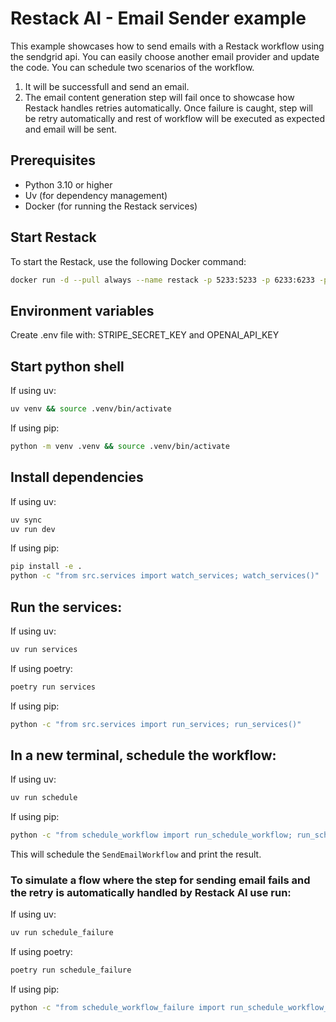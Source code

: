 # Restack AI - Email Sender example

This example showcases how to send emails with a Restack workflow using the sendgrid api. You can easily choose another email provider and update the code.
You can schedule two scenarios of the workflow.

1. It will be successfull and send an email.
2. The email content generation step will fail once to showcase how Restack handles retries automatically. Once failure is caught, step will be retry automatically and rest of workflow will be executed as expected and email will be sent.

## Prerequisites

- Python 3.10 or higher
- Uv (for dependency management)
- Docker (for running the Restack services)

## Start Restack

To start the Restack, use the following Docker command:

```bash
docker run -d --pull always --name restack -p 5233:5233 -p 6233:6233 -p 7233:7233 ghcr.io/restackio/restack:main
```

## Environment variables

Create .env file with: STRIPE_SECRET_KEY and OPENAI_API_KEY

## Start python shell

If using uv:

```bash
uv venv && source .venv/bin/activate
```

If using pip:

```bash
python -m venv .venv && source .venv/bin/activate
```

## Install dependencies

If using uv:

```bash
uv sync
uv run dev
```

If using pip:

```bash
pip install -e .
python -c "from src.services import watch_services; watch_services()"
```

## Run the services:

If using uv:

```bash
uv run services
```

If using poetry:

```bash
poetry run services
```

If using pip:

```bash
python -c "from src.services import run_services; run_services()"
```

## In a new terminal, schedule the workflow:

If using uv:

```bash
uv run schedule
```

If using pip:

```bash
python -c "from schedule_workflow import run_schedule_workflow; run_schedule_workflow()"
```

This will schedule the `SendEmailWorkflow` and print the result.

### To simulate a flow where the step for sending email fails and the retry is automatically handled by Restack AI use run:

If using uv:

```bash
uv run schedule_failure
```

If using poetry:

```bash
poetry run schedule_failure
```

If using pip:

```bash
python -c "from schedule_workflow_failure import run_schedule_workflow_failure; run_schedule_workflow_failure()"
```
